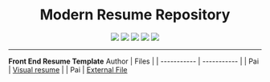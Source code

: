 <h1 align="center">Modern Resume Repository</h1>

<div align="center">
    <p>
	    <a name="stars"><img src="https://img.shields.io/github/stars/pradipwebaholic/resume-template-hub?style=for-the-badge"></a>
	    <a name="forks"><img src="https://img.shields.io/github/forks/pradipwebaholic/resume-template-hub?logoColor=green&style=for-the-badge"></a>
	    <a name="contributions"><img src="https://img.shields.io/github/contributors/pradipwebaholic/resume-template-hub?logoColor=green&style=for-the-badge"></a>
	    <a name="madeWith"><img src="https://img.shields.io/badge/Made%20with-Markdown-1f425f.svg?style=for-the-badge"></a>
	    <a name="license"><img src="https://img.shields.io/github/license/pradipwebaholic/resume-template-hub?style=for-the-badge"></a>
    </p>
</div>

---





<strong>Front End Resume Template</strong>
  Author  | Files   |
| ----------- | ----------- | 
| Pai      | [Visual resume](./resume.jpg#home)  |
| Pai  | [External File](https://www.figma.com/community/file/1064893778677091172)  


